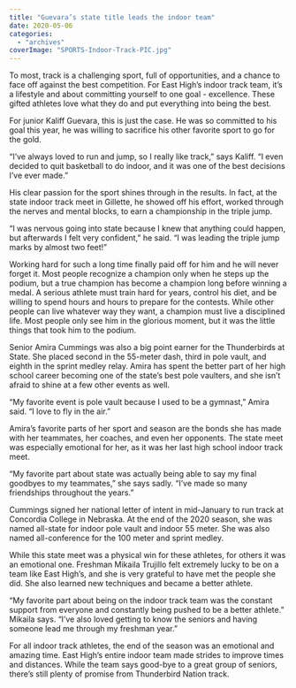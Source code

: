 ```yaml
---
title: "Guevara’s state title leads the indoor team"
date: 2020-05-06
categories: 
  - "archives"
coverImage: "SPORTS-Indoor-Track-PIC.jpg"
---
```


To most, track is a challenging sport, full of opportunities, and a chance to face off against the best competition. For East High’s indoor track team, it’s a lifestyle and about committing yourself to one goal - excellence. These gifted athletes love what they do and put everything into being the best.

For junior Kaliff Guevara, this is just the case. He was so committed to his goal this year, he was willing to sacrifice his other favorite sport to go for the gold.

“I’ve always loved to run and jump, so I really like track,” says Kaliff. “I even decided to quit basketball to do indoor, and it was one of the best decisions I’ve ever made.”

His clear passion for the sport shines through in the results. In fact, at the state indoor track meet in Gillette, he showed off his effort, worked through the nerves and mental blocks, to earn a championship in the triple jump.

“I was nervous going into state because I knew that anything could happen, but afterwards I felt very confident,” he said. “I was leading the triple jump marks by almost two feet!”

Working hard for such a long time finally paid off for him and he will never forget it. Most people recognize a champion only when he steps up the podium, but a true champion has become a champion long before winning a medal. A serious athlete must train hard for years, control his diet, and be willing to spend hours and hours to prepare for the contests. While other people can live whatever way they want, a champion must live a disciplined life. Most people only see him in the glorious moment, but it was the little things that took him to the podium.

Senior Amira Cummings was also a big point earner for the Thunderbirds at State. She placed second in the 55-meter dash, third in pole vault, and eighth in the sprint medley relay. Amira has spent the better part of her high school career becoming one of the state’s best pole vaulters, and she isn’t afraid to shine at a few other events as well.

“My favorite event is pole vault because I used to be a gymnast,” Amira said. “I love to fly in the air.”

Amira’s favorite parts of her sport and season are the bonds she has made with her teammates, her coaches, and even her opponents. The state meet was especially emotional for her, as it was her last high school indoor track meet.

“My favorite part about state was actually being able to say my final goodbyes to my teammates,” she says sadly. “I’ve made so many friendships throughout the years.”

Cummings signed her national letter of intent in mid-January to run track at Concordia College in Nebraska. At the end of the 2020 season, she was named all-state for indoor pole vault and indoor 55 meter. She was also named all-conference for the 100 meter and sprint medley.

While this state meet was a physical win for these athletes, for others it was an emotional one. Freshman Mikaila Trujillo felt extremely lucky to be on a team like East High’s, and she is very grateful to have met the people she did. She also learned new techniques and became a better athlete.

“My favorite part about being on the indoor track team was the constant support from everyone and constantly being pushed to be a better athlete.” Mikaila says. “I’ve also loved getting to know the seniors and having someone lead me through my freshman year.”

For all indoor track athletes, the end of the season was an emotional and amazing time. East High’s entire indoor team made strides to improve times and distances. While the team says good-bye to a great group of seniors, there’s still plenty of promise from Thunderbird Nation track.

